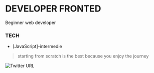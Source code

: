 # DEVELOPER FRONTED
Beginner web developer
### TECH
* [JavaScript]-intermedie
>starting from scratch is the best because you enjoy the journey


![Twitter URL](https://img.shields.io/twitter/url?style=social&url=https%3A%2F%2Ftwitter.com%2FJoaquinCc11)

